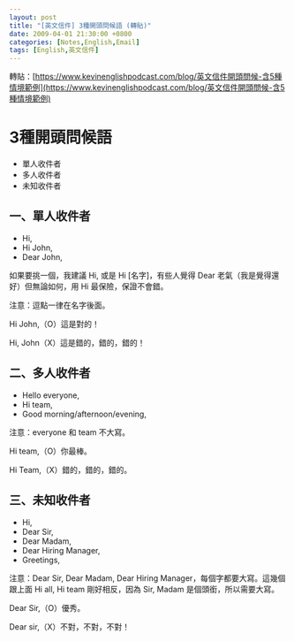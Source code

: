 ```yaml
---
layout: post
title: "[英文信件] 3種開頭問候語 (轉貼)"
date: 2009-04-01 21:30:00 +0800
categories: [Notes,English,Email]
tags: [English,英文信件]
---
```


轉貼：[https://www.kevinenglishpodcast.com/blog/英文信件開頭問候-含5種情境範例](https://www.kevinenglishpodcast.com/blog/英文信件開頭問候-含5種情境範例)        

#  3種開頭問候語
- 單人收件者
- 多人收件者
- 未知收件者
 

## 一、單人收件者
- Hi,
- Hi John,
- Dear John,
 

如果要挑一個，我建議 Hi, 或是 Hi [名字]，有些人覺得 Dear 老氣（我是覺得還好）但無論如何，用 Hi 最保險，保證不會錯。     

注意：逗點一律在名字後面。      

Hi John,（O）這是對的！     

Hi, John（X）這是錯的，錯的，錯的！     

  

## 二、多人收件者
- Hello everyone,
- Hi team,
- Good morning/afternoon/evening,
 

注意：everyone 和 team 不大寫。     

Hi team,（O）你最棒。       

Hi Team,（X）錯的，錯的，錯的。     

 

## 三、未知收件者
- Hi,
- Dear Sir, 
- Dear Madam,
- Dear Hiring Manager, 
- Greetings,
 

注意：Dear Sir, Dear Madam, Dear Hiring Manager，每個字都要大寫。這幾個跟上面 Hi all, Hi team 剛好相反，因為 Sir, Madam 是個頭銜，所以需要大寫。        

Dear Sir,（O）優秀。        

Dear sir,（X）不對，不對，不對！        
